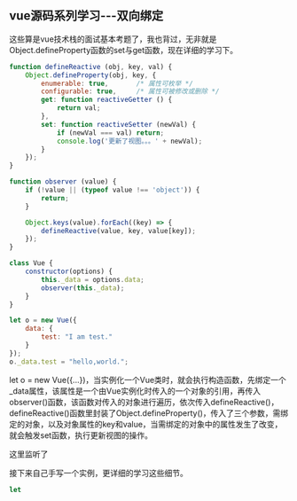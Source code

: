## vue源码系列学习---双向绑定

这些算是vue技术栈的面试基本考题了，我也背过，无非就是Object.defineProperty函数的set与get函数，现在详细的学习下。

```JavaScript
function defineReactive (obj, key, val) {
    Object.defineProperty(obj, key, {
        enumerable: true,       /* 属性可枚举 */
        configurable: true,     /* 属性可被修改或删除 */
        get: function reactiveGetter () {
            return val;        
        },
        set: function reactiveSetter (newVal) {
            if (newVal === val) return;
            console.log('更新了视图。。。' + newVal);
        }
    });
}

function observer (value) {
    if (!value || (typeof value !== 'object')) {
        return;
    }

    Object.keys(value).forEach((key) => {
        defineReactive(value, key, value[key]);
    });
}

class Vue {
    constructor(options) {
        this._data = options.data;
        observer(this._data);
    }
}

let o = new Vue({
    data: {
        test: "I am test."
    }
});
o._data.test = "hello,world.";

```

let o  = new Vue({...})，当实例化一个Vue类时，就会执行构造函数，先绑定一个_data属性，该属性是一个由Vue实例化时传入的一个对象的引用，再传入observer()函数，该函数对传入的对象进行遍历，依次传入defineReactive()，defineReactive()函数里封装了Object.defineProperty()，传入了三个参数，需绑定的对象，以及对象属性的key和value，当需绑定的对象中的属性发生了改变，就会触发set函数，执行更新视图的操作。

这里监听了





接下来自己手写一个实例，更详细的学习这些细节。

```JavaScript
let 
```

